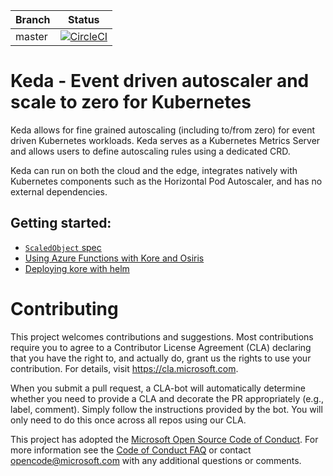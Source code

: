 | Branch | Status |
|--------|--------|
| master |[![CircleCI](https://circleci.com/gh/Azure/Kore.svg?style=svg&circle-token=1c70b5074bceb569aa5e4ac9a1b43836ffe25f54)](https://circleci.com/gh/Azure/Kore)|

# Keda -  Event driven autoscaler and scale to zero for Kubernetes

Keda allows for fine grained autoscaling (including to/from zero) for event driven Kubernetes workloads.
Keda serves as a Kubernetes Metrics Server and allows users to define autoscaling rules using a dedicated CRD.

Keda can run on both the cloud and the edge, integrates natively with Kubernetes components such as the Horizontal Pod Autoscaler, and has no external dependencies.

## Getting started:

* [`ScaledObject` spec](https://github.com/Azure/Kore/wiki/ScaledObject-spec)
* [Using Azure Functions with Kore and Osiris](https://github.com/Azure/Kore/wiki/Using-Azure-Functions-with-Kore-and-Osiris)
* [Deploying kore with helm](https://github.com/Azure/Kore/wiki/Deploying-kore-with-helm)

# Contributing

This project welcomes contributions and suggestions.  Most contributions require you to agree to a
Contributor License Agreement (CLA) declaring that you have the right to, and actually do, grant us
the rights to use your contribution. For details, visit https://cla.microsoft.com.

When you submit a pull request, a CLA-bot will automatically determine whether you need to provide
a CLA and decorate the PR appropriately (e.g., label, comment). Simply follow the instructions
provided by the bot. You will only need to do this once across all repos using our CLA.

This project has adopted the [Microsoft Open Source Code of Conduct](https://opensource.microsoft.com/codeofconduct/).
For more information see the [Code of Conduct FAQ](https://opensource.microsoft.com/codeofconduct/faq/) or
contact [opencode@microsoft.com](mailto:opencode@microsoft.com) with any additional questions or comments.
